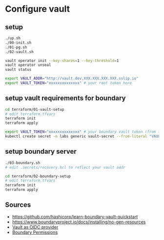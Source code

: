 # Configure vault

## setup

```sh
./up.sh
./00-init.sh
./01-pg.sh
./02-vault.sh
```

```sh
vault operator init --key-shares=1 --key-threshold=1
vault operator unseal
vault status
```

```sh
export VAULT_ADDR="http://vault.dev.XXX.XXX.XXX.XXX.sslip.io"
export VAULT_TOKEN="xxxxxxxxxxxxxx" # your root token here
```

## setup vault requirements for boundary

```sh
cd terraform/01-vault-setup
# edit terraform.tfvars
terraform init
terraform apply
```

```sh
export VAULT_TOKEN="xxxxxxxxxxxxxx" # your boundary vault token (from terraform output) goes here
kubectl create secret -n labs generic vault-secret --from-literal "VAULT_TOKEN=$VAULT_TOKEN"
```


## setup boundary server

```sh
./03-boundary.sh
# edit .secrets/recovery.hcl to reflect your vault addr
```

```sh
cd terraform/02-boundary-setup
# edit terraform.tfvars
terraform init
terraform apply
```

## Sources

- <https://github.com/hashicorp/learn-boundary-vault-quickstart>
- <https://www.boundaryproject.io/docs/installing/no-gen-resources>
- [Vault as OIDC provider](https://learn.hashicorp.com/tutorials/vault/oidc-identity-provider?in=vault/auth-methods)
- [Boundary Permissions](https://www.boundaryproject.io/docs/concepts/security/permissions#resource-table)
